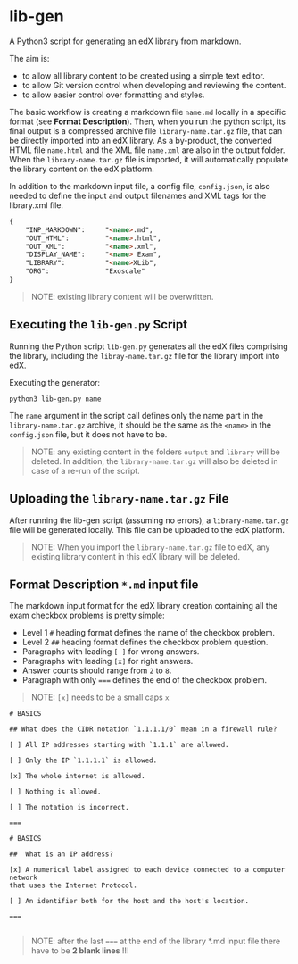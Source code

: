 # lib-gen

A Python3 script for generating an edX library from markdown.

The aim is:
- to allow all library content to be created using a simple text editor.
- to allow Git version control when developing and reviewing the content.
- to allow easier control over formatting and styles.

The basic workflow is creating a markdown file `name.md` locally in a specific
format (see __Format Description__). Then, when you run the python script, its
final output is a compressed archive file `library-name.tar.gz` file, that can
be directly imported into an edX library. As a by-product, the converted HTML
file `name.html` and the XML file `name.xml` are also in the output folder.
When the `library-name.tar.gz` file is imported, it will automatically populate
the library content on the edX platform.

In addition to the markdown input file, a config file, `config.json`, is also
needed to define the input and output filenames and XML tags for the
library.xml file. 

```markdown
{
    "INP_MARKDOWN":     "<name>.md",
    "OUT_HTML":         "<name>.html",
    "OUT_XML":          "<name>.xml",
    "DISPLAY_NAME":     "<name> Exam",   
    "LIBRARY":          "<name>XLib",  
    "ORG":              "Exoscale"
}
``` 

>NOTE: existing library content will be overwritten.


## Executing the `lib-gen.py` Script

Running the Python script `lib-gen.py` generates all the edX files comprising
the library, including the `libray-name.tar.gz` file for the library import
into edX.

Executing the generator:

```
python3 lib-gen.py name
```

The `name` argument in the script call defines only the name part in the
`library-name.tar.gz` archive, it should be the same as the `<name>` in the
`config.json` file, but it does not have to be.

>NOTE: any existing content in the folders `output` and `library` will be
>deleted. In addition, the `library-name.tar.gz` will also be deleted in case
>of a re-run of the script.


## Uploading the `library-name.tar.gz` File

After running the lib-gen script (assuming no errors), a `library-name.tar.gz`
file will be generated locally. This file can be uploaded to the edX platform.

>NOTE: When you import the `library-name.tar.gz` file to edX, any existing
>library content in this edX library will be deleted.


## Format Description `*.md` input file

The markdown input format for the edX library creation containing all the exam
checkbox problems is pretty simple:
* Level 1 `#` heading format defines the name of the checkbox problem.
* Level 2 `##` heading format defines the checkbox problem question.
* Paragraphs with leading `[ ]` for wrong answers.
* Paragraphs with leading `[x]` for right answers.
* Answer counts should range from `2` to `8`.
* Paragraph with only `===` defines the end of the checkbox problem.

>NOTE: `[x]` needs to be a small caps `x`


```
# BASICS

## What does the CIDR notation `1.1.1.1/0` mean in a firewall rule?

[ ] All IP addresses starting with `1.1.1` are allowed.

[ ] Only the IP `1.1.1.1` is allowed.

[x] The whole internet is allowed.

[ ] Nothing is allowed.

[ ] The notation is incorrect.

===

# BASICS

##  What is an IP address? 

[x] A numerical label assigned to each device connected to a computer network
that uses the Internet Protocol.

[ ] An identifier both for the host and the host's location.

===


```


>NOTE: after the last `===` at the end of the library *.md input file there
>have to be **2 blank lines** !!!

